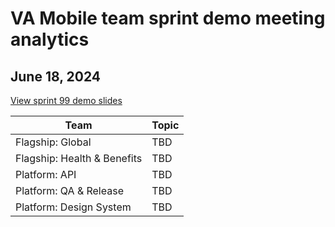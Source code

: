 # VA Mobile team sprint demo meeting analytics

## June 18, 2024

[View sprint 99 demo slides](#)

| Team | Topic |
|---|---|
| Flagship: Global | TBD |
| Flagship: Health & Benefits | TBD  |
| Platform: API | TBD | 
| Platform: QA & Release | TBD | 
| Platform: Design System | TBD | 
